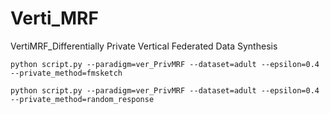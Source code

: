 # Verti_MRF
VertiMRF_Differentially Private Vertical Federated Data Synthesis

`python script.py --paradigm=ver_PrivMRF --dataset=adult --epsilon=0.4 --private_method=fmsketch`

`python script.py --paradigm=ver_PrivMRF --dataset=adult --epsilon=0.4 --private_method=random_response`

